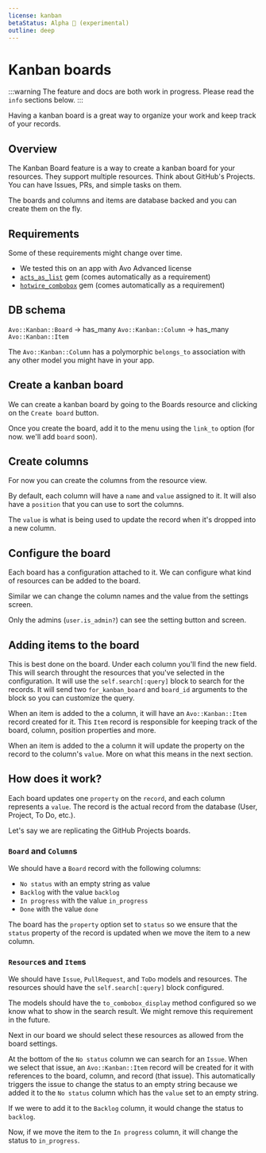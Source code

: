 ```yaml
---
license: kanban
betaStatus: Alpha 🧪 (experimental)
outline: deep
---
```


# Kanban boards

:::warning
The feature and docs are both work in progress. Please read the `info` sections below.
:::


Having a kanban board is a great way to organize your work and keep track of your records.

## Overview

The Kanban Board feature is a way to create a kanban board for your resources. They support multiple resources. Think about GitHub's Projects. You can have Issues, PRs, and simple tasks on them.

The boards and columns and items are database backed and you can create them on the fly.

## Requirements

Some of these requirements might change over time.

- We tested this on an app with Avo Advanced license
- [`acts_as_list`](https://github.com/brendon/acts_as_list) gem (comes automatically as a requirement)
- [`hotwire_combobox`](https://github.com/josefarias/hotwire_combobox) gem (comes automatically as a requirement)

## DB schema

`Avo::Kanban::Board` -> has_many `Avo::Kanban::Column` -> has_many `Avo::Kanban::Item`

The `Avo::Kanban::Column` has a polymorphic `belongs_to` association with any other model you might have in your app.

## Create a kanban board

We can create a kanban board by going to the Boards resource and clicking on the `Create board` button.

Once you create the board, add it to the menu using the `link_to` option (for now. we'll add `board` soon).

## Create columns

For now you can create the columns from the resource view.

By default, each column will have a `name` and `value` assigned to it. It will also have a `position` that you can use to sort the columns.

The `value` is what is being used to update the record when it's dropped into a new column.

## Configure the board

Each board has a configuration attached to it.
We can configure what kind of resources can be added to the board.

Similar we can change the column names and the value from the settings screen.

Only the admins (`user.is_admin?`) can see the setting button and screen.

## Adding items to the board

This is best done on the board. Under each column you'll find the new field. This will search throught the resources that you've selected in the configuration.
It will use the `self.search[:query]` block to search for the records. It will send two `for_kanban_board` and `board_id` arguments to the block so you can customize the query.

When an item is added to the a column, it will have an `Avo::Kanban::Item` record created for it. This `Item` record is responsible for keeping track of the board, column, position properties and more.

When an item is added to the a column it will update the property on the record to the column's `value`. More on what this means in the next section.

## How does it work?

<!-- Let's take a look -->
Each board updates one `property` on the `record`, and each column represents a `value`.
The record is the actual record from the database (User, Project, To Do, etc.).

Let's say we are replicating the GitHub Projects boards.


### `Board` and `Column`s

We should have a `Board` record with the following columns:

- `No status` with an empty string as value
- `Backlog` with the value `backlog`
- `In progress` with the value `in_progress`
- `Done` with the value `done`

The board has the `property` option set to `status` so we ensure that the `status` property of the record is updated when we move the item to a new column.

### `Resource`s and `Item`s

We should have `Issue`, `PullRequest`, and `ToDo` models and resources. The resources should have the `self.search[:query]` block configured.

The models should have the `to_combobox_display` method configured so we know what to show in the search result. We might remove this requirement in the future.

Next in our board we should select these resources as allowed from the board settings.

At the bottom of the `No status` column we can search for an `Issue`. When we select that issue, an `Avo::Kanban::Item` record will be created for it with references to the board, column, and record (that issue).
This automatically triggers the issue to change the status to an empty string because we added it to the `No status` column which has the `value` set to an empty string.

If we were to add it to the `Backlog` column, it would change the status to `backlog`.

Now, if we move the item to the `In progress` column, it will change the status to `in_progress`.


